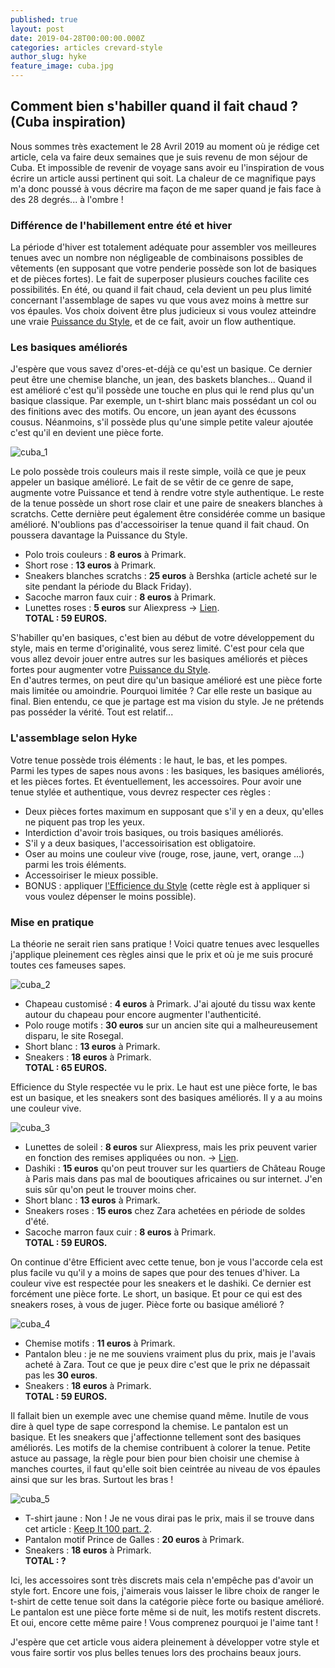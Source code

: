 ```yaml
---
published: true
layout: post
date: 2019-04-28T00:00:00.000Z
categories: articles crevard-style
author_slug: hyke
feature_image: cuba.jpg
---
```

## Comment bien s'habiller quand il fait chaud ? (Cuba inspiration)

Nous sommes très exactement le 28 Avril 2019 au moment où je rédige cet article, cela va faire deux semaines que je suis revenu de mon séjour de Cuba. Et impossible de revenir de voyage sans avoir eu l'inspiration de vous écrire un article aussi pertinent qui soit. La chaleur de ce magnifique pays m'a donc poussé à vous décrire ma façon de me saper quand je fais face à des 28 degrés... à l'ombre !   

### Différence de l'habillement entre été et hiver

La période d'hiver est totalement adéquate pour assembler vos meilleures tenues avec un nombre non négligeable de combinaisons possibles de vêtements (en supposant que votre penderie possède son lot de basiques et de pièces fortes). Le fait de superposer plusieurs couches facilite ces possibilités. 
En été, ou quand il fait chaud, cela devient un peu plus limité concernant l'assemblage de sapes vu que vous avez moins à mettre sur vos épaules. Vos choix doivent être plus judicieux si vous voulez atteindre une vraie [Puissance du Style](http://www.crevardstyle.com/La-Puissance-du-Style), et de ce fait, avoir un flow authentique. 

### Les basiques améliorés 

J'espère que vous savez d'ores-et-déjà ce qu'est un basique. Ce dernier peut être une chemise blanche, un jean, des baskets blanches... Quand il est amélioré c'est qu'il possède une touche en plus qui le rend plus qu'un basique classique. Par exemple, un t-shirt blanc mais possédant un col ou des finitions avec des motifs. Ou encore, un jean ayant des écussons cousus. Néanmoins, s'il possède plus qu'une simple petite valeur ajoutée c'est qu'il en devient une pièce forte.  

![cuba_1]({{site.url}}/{{site.baseurl}}img/cuba_1.jpg)

Le polo possède trois couleurs mais il reste simple, voilà ce que je peux appeler un basique amélioré. Le fait de se vêtir de ce genre de sape, augmente votre Puissance et tend à rendre votre style authentique. Le reste de la tenue possède un short rose clair et une paire de sneakers blanches à scratchs. Cette dernière peut également être considérée comme un basique amélioré. N'oublions pas d'accessoiriser la tenue quand il fait chaud. On poussera davantage la Puissance du Style.  

* Polo trois couleurs : **8 euros** à Primark.
* Short rose : **13 euros** à Primark.
* Sneakers blanches scratchs : **25 euros** à Bershka (article acheté sur le site pendant la période du Black Friday).
* Sacoche marron faux cuir : **8 euros** à Primark.
* Lunettes roses : **5 euros** sur Aliexpress -> [Lien](https://fr.aliexpress.com/item/Ovale-Octagon-Jaune-Rouge-Ronde-Lunettes-de-Soleil-Pour-Femmes-Miroir-Hexagone-Petites-Lunettes-De-Soleil/32860541371.html?spm=a2g0s.9042311.0.0.27426c37BxkYyz).  
**TOTAL : 59 EUROS.**

S'habiller qu'en basiques, c'est bien au début de votre développement du style, mais en terme d'originalité, vous serez limité. C'est pour cela que vous allez devoir jouer entre autres sur les basiques améliorés et pièces fortes pour augmenter votre [Puissance du Style](http://www.crevardstyle.com/La-Puissance-du-Style).  
En d'autres termes, on peut dire qu'un basique amélioré est une pièce forte mais limitée ou amoindrie. Pourquoi limitée ? Car elle reste un basique au final. Bien entendu, ce que je partage est ma vision du style. Je ne prétends pas posséder la vérité. Tout est relatif...

### L'assemblage selon Hyke

Votre tenue possède trois éléments : le haut, le bas, et les pompes.  
Parmi les types de sapes nous avons : les basiques, les basiques améliorés, et les pièces fortes. Et éventuellement, les accessoires.
Pour avoir une tenue stylée et authentique, vous devrez respecter ces règles : 

* Deux pièces fortes maximum en supposant que s'il y en a deux, qu'elles ne piquent pas trop les yeux.
* Interdiction d'avoir trois basiques, ou trois basiques améliorés. 
* S'il y a deux basiques, l'accessoirisation est obligatoire.
* Oser au moins une couleur vive (rouge, rose, jaune, vert, orange ...) parmi les trois éléments.
* Accessoiriser le mieux possible.
* BONUS : appliquer [l'Efficience du Style](http://www.crevardstyle.com/L'Efficience-du-Style) (cette règle est à appliquer si vous voulez dépenser le moins possible).

### Mise en pratique

La théorie ne serait rien sans pratique ! Voici quatre tenues avec lesquelles j'applique pleinement ces règles ainsi que le prix et où je me suis procuré toutes ces fameuses sapes. 

![cuba_2]({{site.url}}/{{site.baseurl}}img/cuba_2.jpg)

* Chapeau customisé : **4 euros** à Primark. J'ai ajouté du tissu wax kente autour du chapeau pour encore augmenter l'authenticité.
* Polo rouge motifs : **30 euros** sur un ancien site qui a malheureusement disparu, le site Rosegal.
* Short blanc : **13 euros** à Primark.
* Sneakers : **18 euros** à Primark.  
**TOTAL : 65 EUROS.**

Efficience du Style respectée vu le prix. Le haut est une pièce forte, le bas est un basique, et les sneakers sont des basiques améliorés. Il y a au moins une couleur vive.

![cuba_3]({{site.url}}/{{site.baseurl}}img/cuba_3.jpg)

* Lunettes de soleil : **8 euros** sur Aliexpress, mais les prix peuvent varier en fonction des remises appliquées ou non. -> [Lien](https://fr.aliexpress.com/item/XIU-Flip-Up-lunettes-de-soleil-polaris-es-classique-Steampunk-hommes-femmes-lunettes-de-soleil-en/32836531231.html?spm=a2g0s.9042311.0.0.27426c37ql3IxI).
* Dashiki : **15 euros** qu'on peut trouver sur les quartiers de Château Rouge à Paris mais dans pas mal de booutiques africaines ou sur internet. J'en suis sûr qu'on peut le trouver moins cher.
* Short blanc : **13 euros** à Primark.
* Sneakers roses : **15 euros** chez Zara achetées en période de soldes d'été.
* Sacoche marron faux cuir : **8 euros** à Primark.  
**TOTAL : 59 EUROS.**

On continue d'être Efficient avec cette tenue, bon je vous l'accorde cela est plus facile vu qu'il y a moins de sapes que pour des tenues d'hiver. La couleur vive est respectée pour les sneakers et le dashiki. Ce dernier est forcément une pièce forte. Le short, un basique. Et pour ce qui est des sneakers roses, à vous de juger. Pièce forte ou basique amélioré ?

![cuba_4]({{site.url}}/{{site.baseurl}}img/cuba_4.jpg)

* Chemise motifs : **11 euros** à Primark.
* Pantalon bleu : je ne me souviens vraiment plus du prix, mais je l'avais acheté à Zara. Tout ce que je peux dire c'est que le prix ne dépassait pas les **30 euros**.
* Sneakers : **18 euros** à Primark.  
**TOTAL : 59 EUROS.**

Il fallait bien un exemple avec une chemise quand même. Inutile de vous dire à quel type de sape correspond la chemise. Le pantalon est un basique. Et les sneakers que j'affectionne tellement sont des basiques améliorés. Les motifs de la chemise contribuent à colorer la tenue. Petite astuce au passage, la règle pour bien pour bien choisir une chemise à manches courtes, il faut qu'elle soit bien ceintrée au niveau de vos épaules ainsi que sur les bras. Surtout les bras !

![cuba_5]({{site.url}}/{{site.baseurl}}img/cuba_5.jpg)

* T-shirt jaune : Non ! Je ne vous dirai pas le prix, mais il se trouve dans cet article : [Keep It 100 part. 2](http://www.crevardstyle.com/Keep-It-100-part-2).
* Pantalon motif Prince de Galles : **20 euros** à Primark.
* Sneakers : **18 euros** à Primark.  
**TOTAL : ?**

Ici, les accessoires sont très discrets mais cela n'empêche pas d'avoir un style fort. Encore une fois, j'aimerais vous laisser le libre choix de ranger le t-shirt de cette tenue soit dans la catégorie pièce forte ou basique amélioré. Le pantalon est une pièce forte même si de nuit, les motifs restent discrets. Et oui, encore cette même paire ! Vous comprenez pourquoi je l'aime tant !

J'espère que cet article vous aidera pleinement à développer votre style et vous faire sortir vos plus belles tenues lors des prochains beaux jours.